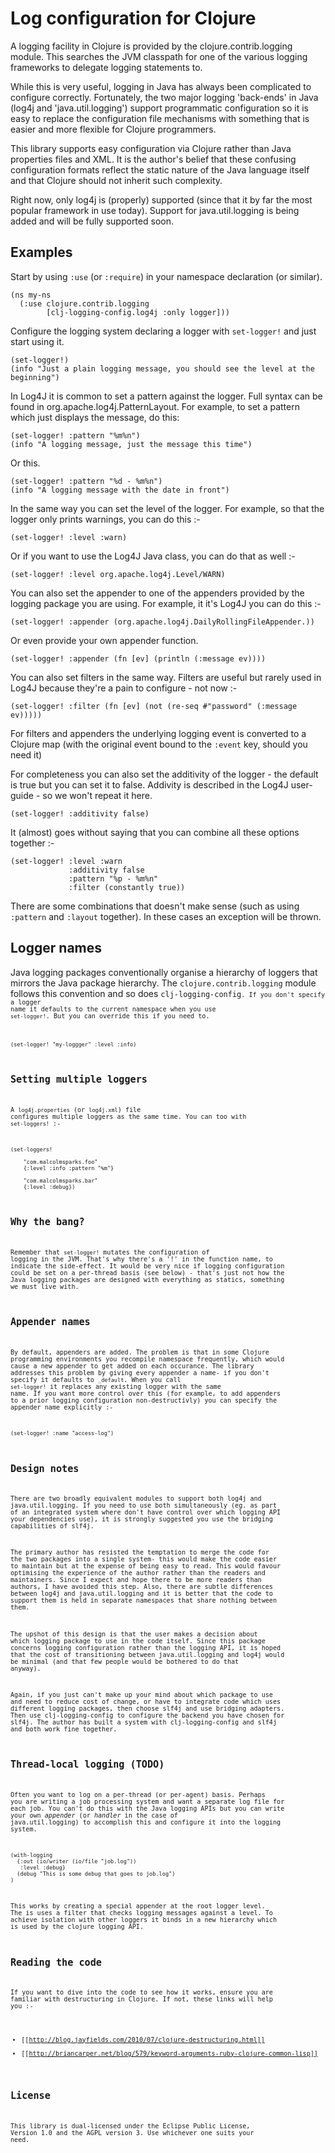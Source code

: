 # Log configuration for Clojure

A logging facility in Clojure is provided by the clojure.contrib.logging module. This searches the JVM classpath for one of the various logging frameworks to delegate logging statements to.

While this is very useful, logging in Java has always been complicated to configure correctly. Fortunately, the two major logging 'back-ends' in Java (log4j and 'java.util.logging') support programmatic configuration so it is easy to replace the configuration file mechanisms with something that is easier and more flexible for Clojure programmers.

This library supports easy configuration via Clojure rather than Java properties files and XML. It is the author's belief that these confusing configuration formats reflect the static nature of the Java language itself and that Clojure should not inherit such complexity.

Right now, only log4j is (properly) supported (since that it by far the most popular framework in use today). Support for java.util.logging is being added and will be fully supported soon.

## Examples

Start by using <code>:use</code> (or <code>:require</code>) in your namespace declaration (or similar).

    (ns my-ns
      (:use clojure.contrib.logging
            [clj-logging-config.log4j :only logger]))

Configure the logging system declaring a logger with <code>set-logger!</code> and just start using it.

    (set-logger!)
    (info "Just a plain logging message, you should see the level at the beginning")

In Log4J it is common to set a pattern against the logger. Full syntax can be found in org.apache.log4j.PatternLayout. For example, to set a pattern which just displays the message, do this:

    (set-logger! :pattern "%m%n")
    (info "A logging message, just the message this time")

Or this.

    (set-logger! :pattern "%d - %m%n")
    (info "A logging message with the date in front")

In the same way you can set the level of the logger. For example, so that the logger only prints warnings, you can do this :-

    (set-logger! :level :warn) 

Or if you want to use the Log4J Java class, you can do that as well :-

    (set-logger! :level org.apache.log4j.Level/WARN) 

You can also set the appender to one of the appenders provided by the logging package you are using. For example, it it's Log4J you can do this :-

    (set-logger! :appender (org.apache.log4j.DailyRollingFileAppender.))

Or even provide your own appender function.

    (set-logger! :appender (fn [ev] (println (:message ev))))

You can also set filters in the same way. Filters are useful but rarely used in Log4J because they're a pain to configure - not now :-

    (set-logger! :filter (fn [ev] (not (re-seq #"password" (:message ev)))))

For filters and appenders the underlying logging event is converted to a Clojure map (with the original event bound to the <code>:event</code> key, should you need it)

For completeness you can also set the additivity of the logger - the default is true but you can set it to false. Addivity is described in the Log4J user-guide - so we won't repeat it here.

    (set-logger! :additivity false)

It (almost) goes without saying that you can combine all these options together :-

    (set-logger! :level :warn 
                 :additivity false
                 :pattern "%p - %m%n"
                 :filter (constantly true))

There are some combinations that doesn't make sense (such as using <code>:pattern</code> and <code>:layout</code> together). In these cases an exception will be thrown.

## Logger names

Java logging packages conventionally organise a hierarchy of loggers that mirrors the Java package hierarchy. The <code>clojure.contrib.logging</code> module follows this convention and so does <code>clj-logging-config<code>. If you don't specify a logger name it defaults to the current namespace when you use <code>set-logger!</code>. But you can override this if you need to.

    (set-logger! "my-loggger" :level :info)

## Setting multiple loggers

A <code>log4j.properties</code> (or <code>log4j.xml</code>) file configures multiple loggers as the same time. You can too with <code>set-loggers!</code> :-

    (set-loggers! 

        "com.malcolmsparks.foo" 
        {:level :info :pattern "%m"}

        "com.malcolmsparks.bar" 
        {:level :debug})

## Why the bang?

Remember that <code>set-logger!</code> mutates the configuration of logging in the JVM. That's why there's a '!' in the function name, to indicate the side-effect. It would be very nice if logging configuration could be set on a per-thread basis (see below) - that's just not how the Java logging packages are designed with everything as statics, something we must live with.

## Appender names

By default, appenders are added. The problem is that in some Clojure programming environments you recompile namespace frequently, which would cause a new appender to get added on each occurance. The library addresses this problem by giving every appender a name- if you don't specify it defaults to <code>_default</code>. When you call <code>set-logger!</code> it replaces any existing logger with the same name. If you want more control over this (for example, to add appenders to a prior logging configuration non-destructivly) you can specify the appender name explicitly :-

    (set-logger! :name "access-log")

## Design notes

There are two broadly equivalent modules to support both log4j and java.util.logging. If you need to use both simultaneously (eg. as part of an integrated system where don't have control over which logging API your dependencies use), it is strongly suggested you use the bridging capabilities of slf4j. 

The primary author has resisted the temptation to merge the code for the two packages into a single system- this would make the code easier to maintain but at the expense of being easy to read. This would favour optimising the experience of the author rather than the readers and maintainers. Since I expect and hope there to be more readers than authors, I have avoided this step. Also, there are subtle differences between log4j and java.util.logging and it is better that the code to support them is held in separate namespaces that share nothing between them.

The upshot of this design is that the user makes a decision about which logging package to use in the code itself. Since this package concerns logging configuration rather than the logging API, it is hoped that the cost of transitioning between java.util.logging and log4j would be minimal (and that few people would be bothered to do that anyway).

Again, if you just can't make up your mind about which package to use and need to reduce cost of change, or have to integrate code which uses different logging packages, then choose slf4j and use bridging adapters. Then use clj-logging-config to configure the backend you have chosen for slf4j. The author has built a system with clj-logging-config and slf4j and both work fine together.

## Thread-local logging (TODO)

Often you want to log on a per-thread (or per-agent) basis. Perhaps you are writing a job processing system and want a separate log file for each job. You can't do this with the Java logging APIs but you can write your own _appender_ (or _handler_ in the case of java.util.logging) to accomplish this and configure it into the logging system.

    (with-logging
      {:out (io/writer (io/file "job.log"))
       :level :debug}
      (debug "This is some debug that goes to job.log")
    )

This works by creating a special appender at the root logger level. The is uses a filter that checks logging messages against a level. To achieve isolation with other loggers it binds in a new hierarchy which is used by the clojure logging API.

## Reading the code

If you want to dive into the code to see how it works, ensure you are familiar with destructuring in Clojure. If not, these links will help you :-

* [[http://blog.jayfields.com/2010/07/clojure-destructuring.html]]
* [[http://briancarper.net/blog/579/keyword-arguments-ruby-clojure-common-lisp]]

## License

This library is dual-licensed under the Eclipse Public License, Version 1.0 and the AGPL version 3. Use whichever one suits your need.
